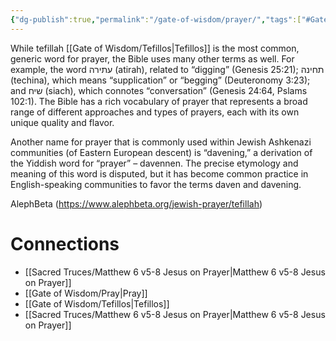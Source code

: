 ```yaml
---
{"dg-publish":true,"permalink":"/gate-of-wisdom/prayer/","tags":["#GateWisdom"]}
---
```



While tefillah [[Gate of Wisdom/Tefillos\|Tefillos]] is the most common, generic word for prayer, the Bible uses many other terms as well. For example, the word עתירה (atirah), related to “digging” (Genesis 25:21); תחינה (techina), which means “supplication” or “begging” (Deuteronomy 3:23); and שיח (siach), which connotes “conversation” (Genesis 24:64, Pslams 102:1). The Bible has a rich vocabulary of prayer that represents a broad range of different approaches and types of prayers, each with its own unique quality and flavor.

Another name for prayer that is commonly used within Jewish Ashkenazi communities (of Eastern European descent) is “davening,” a derivation of the Yiddish word for “prayer” – davennen. The precise etymology and meaning of this word is disputed, but it has become common practice in English-speaking communities to favor the terms daven and davening.

   AlephBeta (https://www.alephbeta.org/jewish-prayer/tefillah)

# Connections
- [[Sacred Truces/Matthew 6 v5-8 Jesus on Prayer\|Matthew 6 v5-8 Jesus on Prayer]]
- [[Gate of Wisdom/Pray\|Pray]]
- [[Gate of Wisdom/Tefillos\|Tefillos]]
- [[Sacred Truces/Matthew 6 v5-8 Jesus on Prayer\|Matthew 6 v5-8 Jesus on Prayer]]
